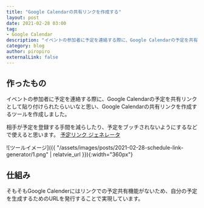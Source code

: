 ```yaml
---
title: "Google Calendarの共有リンクを作成する"
layout: post
date: 2021-02-28 03:00
tag: 
- Google Calendar
description: "イベントの参加者に予定を連絡する際に、Google Calendarの予定を共有リンクとして貼り付けられたらいいなと思い、Google Calendarの共有リンクを作成するツールを作成しました。"
category: blog
author: piropiro
externalLink: false
---
```


## 作ったもの
イベントの参加者に予定を連絡する際に、Google Calendarの予定を共有リンクとして貼り付けられたらいいなと思い、Google Calendarの共有リンクを作成するツールを作成しました。

相手が予定を登録する手間を減らしたり、予定をブッチされないようにするなどで使えると思います。
[予定リンク ジェネレータ](https://webbbbbbb.com/ScheduleLinkGenerator/)

![ツールイメージ]({{ "/assets/images/posts/2021-02-28-schedule-link-generator/1.png" | relatvie_url }}){:width="360px"}

## 仕組み
そもそもGoogle Calenderにはリンクでの予定共有機能がないため、自分の予定を生成するためのURLを発行することで実現しています。
